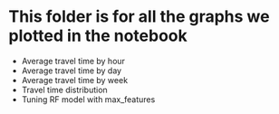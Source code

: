 # This folder is for all the graphs we plotted in the notebook
- Average travel time by hour
- Average travel time by day
- Average travel time by week
- Travel time distribution
- Tuning RF model with max_features
